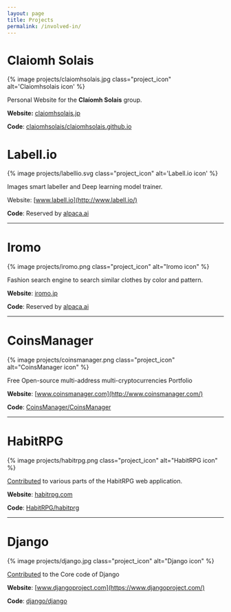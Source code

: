 ```yaml
---
layout: page
title: Projects
permalink: /involved-in/
---
```



# Claiomh Solais

{% image projects/claiomhsolais.jpg class="project_icon" alt='Claiomhsolais icon' %}

Personal Website for the **Claíomh Solais** group.

**Website:** [claiomhsolais.jp](https://claiomhsolais.jp/)

**Code**: [claiomhsolais/claiomhsolais.github.io](https://github.com/claiomhsolais/claiomhsolais.github.io)


# Labell.io

{% image projects/labellio.svg class="project_icon" alt='Labell.io icon' %}

Images smart labeller and Deep learning model trainer.

Website: [www.labell.io](http://www.labell.io/)

**Code**: Reserved by [alpaca.ai](https://www.alpaca.ai/)

---

# Iromo

{% image projects/iromo.png class="project_icon" alt="Iromo icon" %}

Fashion search engine to search similar clothes by color and pattern.

**Website**: [iromo.jp](http://iromo.jp/)

**Code**: Reserved by [alpaca.ai](https://www.alpaca.ai/)

---


# CoinsManager

{% image projects/coinsmanager.png class="project_icon" alt="CoinsManager icon" %}

Free Open-source multi-address multi-cryptocurrencies Portfolio

**Website**: [www.coinsmanager.com](http://www.coinsmanager.com/)

**Code**: [CoinsManager/CoinsManager](https://github.com/CoinsManager/CoinsManager)

---

# HabitRPG

{% image projects/habitrpg.png class="project_icon" alt="HabitRPG icon" %}

[Contributed](https://github.com/HabitRPG/habitrpg/commits?author=Fandekasp) to
various parts of the HabitRPG web application.

**Website**: [habitrpg.com](https://habitrpg.com/static/front)

**Code**: [HabitRPG/habitprg](https://github.com/HabitRPG/habitrpg)

---

# Django

{% image projects/django.jpg class="project_icon" alt="Django icon" %}

[Contributed](https://github.com/django/django/blob/master/AUTHORS#L14) to the
Core code of Django

**Website**: [www.djangoproject.com](https://www.djangoproject.com/)

**Code**: [django/django](https://github.com/django/django)
